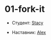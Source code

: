﻿# 01-fork-it


* Студент: [Stacy](https://github.com/lairiel)

* Наставник: [Alex](https://github.com/dguard)

